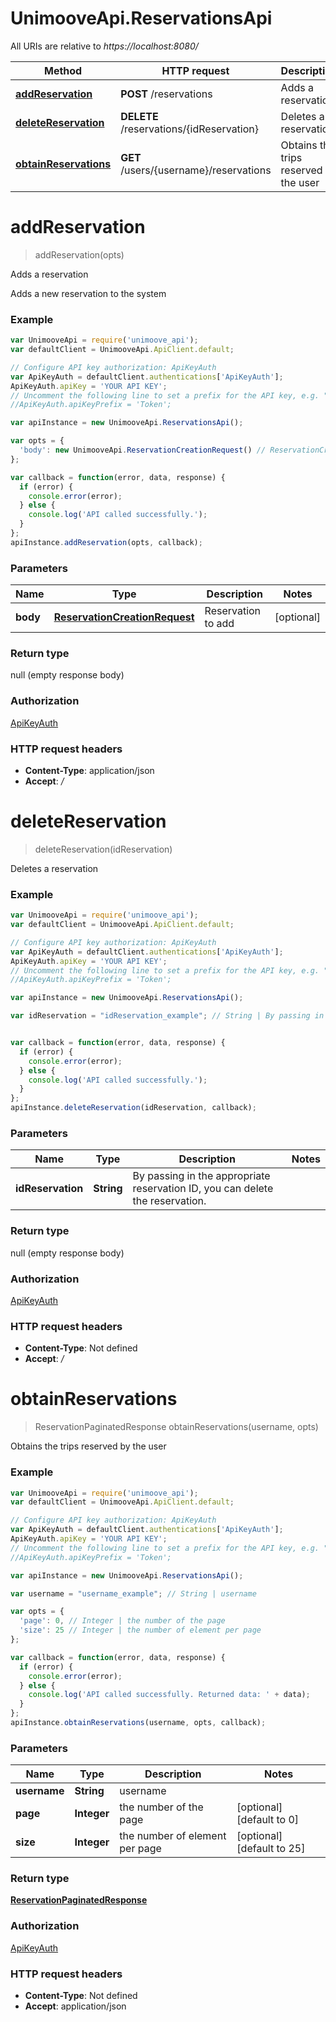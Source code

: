 # UnimooveApi.ReservationsApi

All URIs are relative to *https://localhost:8080/*

Method | HTTP request | Description
------------- | ------------- | -------------
[**addReservation**](ReservationsApi.md#addReservation) | **POST** /reservations | Adds a reservation
[**deleteReservation**](ReservationsApi.md#deleteReservation) | **DELETE** /reservations/{idReservation} | Deletes a reservation
[**obtainReservations**](ReservationsApi.md#obtainReservations) | **GET** /users/{username}/reservations | Obtains the trips reserved by the user


<a name="addReservation"></a>
# **addReservation**
> addReservation(opts)

Adds a reservation

Adds a new reservation to the system

### Example
```javascript
var UnimooveApi = require('unimoove_api');
var defaultClient = UnimooveApi.ApiClient.default;

// Configure API key authorization: ApiKeyAuth
var ApiKeyAuth = defaultClient.authentications['ApiKeyAuth'];
ApiKeyAuth.apiKey = 'YOUR API KEY';
// Uncomment the following line to set a prefix for the API key, e.g. "Token" (defaults to null)
//ApiKeyAuth.apiKeyPrefix = 'Token';

var apiInstance = new UnimooveApi.ReservationsApi();

var opts = { 
  'body': new UnimooveApi.ReservationCreationRequest() // ReservationCreationRequest | Reservation to add
};

var callback = function(error, data, response) {
  if (error) {
    console.error(error);
  } else {
    console.log('API called successfully.');
  }
};
apiInstance.addReservation(opts, callback);
```

### Parameters

Name | Type | Description  | Notes
------------- | ------------- | ------------- | -------------
 **body** | [**ReservationCreationRequest**](ReservationCreationRequest.md)| Reservation to add | [optional] 

### Return type

null (empty response body)

### Authorization

[ApiKeyAuth](../README.md#ApiKeyAuth)

### HTTP request headers

 - **Content-Type**: application/json
 - **Accept**: *_/_*

<a name="deleteReservation"></a>
# **deleteReservation**
> deleteReservation(idReservation)

Deletes a reservation

### Example
```javascript
var UnimooveApi = require('unimoove_api');
var defaultClient = UnimooveApi.ApiClient.default;

// Configure API key authorization: ApiKeyAuth
var ApiKeyAuth = defaultClient.authentications['ApiKeyAuth'];
ApiKeyAuth.apiKey = 'YOUR API KEY';
// Uncomment the following line to set a prefix for the API key, e.g. "Token" (defaults to null)
//ApiKeyAuth.apiKeyPrefix = 'Token';

var apiInstance = new UnimooveApi.ReservationsApi();

var idReservation = "idReservation_example"; // String | By passing in the appropriate reservation ID, you can delete the reservation.


var callback = function(error, data, response) {
  if (error) {
    console.error(error);
  } else {
    console.log('API called successfully.');
  }
};
apiInstance.deleteReservation(idReservation, callback);
```

### Parameters

Name | Type | Description  | Notes
------------- | ------------- | ------------- | -------------
 **idReservation** | **String**| By passing in the appropriate reservation ID, you can delete the reservation. | 

### Return type

null (empty response body)

### Authorization

[ApiKeyAuth](../README.md#ApiKeyAuth)

### HTTP request headers

 - **Content-Type**: Not defined
 - **Accept**: *_/_*

<a name="obtainReservations"></a>
# **obtainReservations**
> ReservationPaginatedResponse obtainReservations(username, opts)

Obtains the trips reserved by the user

### Example
```javascript
var UnimooveApi = require('unimoove_api');
var defaultClient = UnimooveApi.ApiClient.default;

// Configure API key authorization: ApiKeyAuth
var ApiKeyAuth = defaultClient.authentications['ApiKeyAuth'];
ApiKeyAuth.apiKey = 'YOUR API KEY';
// Uncomment the following line to set a prefix for the API key, e.g. "Token" (defaults to null)
//ApiKeyAuth.apiKeyPrefix = 'Token';

var apiInstance = new UnimooveApi.ReservationsApi();

var username = "username_example"; // String | username

var opts = { 
  'page': 0, // Integer | the number of the page
  'size': 25 // Integer | the number of element per page
};

var callback = function(error, data, response) {
  if (error) {
    console.error(error);
  } else {
    console.log('API called successfully. Returned data: ' + data);
  }
};
apiInstance.obtainReservations(username, opts, callback);
```

### Parameters

Name | Type | Description  | Notes
------------- | ------------- | ------------- | -------------
 **username** | **String**| username | 
 **page** | **Integer**| the number of the page | [optional] [default to 0]
 **size** | **Integer**| the number of element per page | [optional] [default to 25]

### Return type

[**ReservationPaginatedResponse**](ReservationPaginatedResponse.md)

### Authorization

[ApiKeyAuth](../README.md#ApiKeyAuth)

### HTTP request headers

 - **Content-Type**: Not defined
 - **Accept**: application/json

